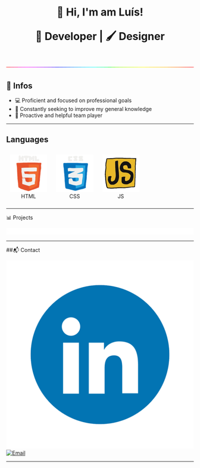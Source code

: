 <h1 align="center">👋 Hi, I'm am Luís! 
<p align="center">
  🔧 Developer | 🖌️ Designer 
</p> 
<p align="center">
<img src="./media/rgbline.gif" width="1000">
  </h1>
</p> 

<h2>🧬 Infos</h2>

- 💻 Proficient and focused on professional goals  
- 🧠 Constantly seeking to improve my general knowledge  
- 🤝 Proactive and helpful team player  
---
<h2>Languages</h2>

<p align="center">
  <figure style="display:inline-block; text-align:center; margin:10px;">
    <img src="./media/html.gif" width="100"><br> HTML
  </figure>

  <figure style="display:inline-block; text-align:center; margin:10px;">
    <img src="./media/css.gif" width="100"><br>
    CSS
  </figure>

  <figure style="display:inline-block; text-align:center; margin:10px;">
    <img src="./media/js.gif" width="100"><br>
    JS
  </figure>
</p>

---

📊 Projects 

<p align="center">
<img src="./media/redline.gif" width="1000">
</p>

---
##📬 Contact

[![LinkedIn](https://github.com/luisminze/luisminze/blob/main/Linkedin.gif)](https://linkedin.com/in/luisminze)  
[![Email](https://img.shields.io/badge/Email-D14836?logo=gmail&logoColor=white)](mailto:luisminze@gmail.com)

---
